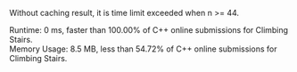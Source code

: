 Without caching result, it is time limit exceeded when n >= 44.

Runtime: 0 ms, faster than 100.00% of C++ online submissions for Climbing Stairs.<br>
Memory Usage: 8.5 MB, less than 54.72% of C++ online submissions for Climbing Stairs.